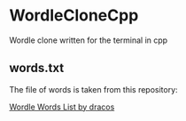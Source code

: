 # WordleCloneCpp

Wordle clone written for the terminal in cpp

## words.txt

The file of words is taken from this repository:

[Wordle Words List by dracos](https://gist.github.com/dracos/dd0668f281e685bad51479e5acaadb93)
